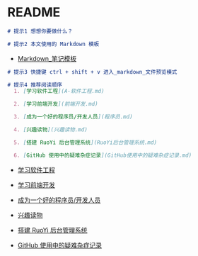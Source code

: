 # README

``` md
# 提示1 想想你要做什么？
```

``` md
# 提示2 本文使用的 Markdown 模板
```
-  [Markdown_笔记模板](Markdown_笔记模板.md)

``` md
# 提示3 快捷键 ctrl + shift + v 进入_markdown_文件预览模式
```

``` md
# 提示4 推荐阅读顺序
  1. [学习软件工程](A-软件工程.md)

  2. [学习前端开发](前端开发.md)

  3. [成为一个好的程序员/开发人员](程序员.md)

  4. [兴趣读物](兴趣读物.md)

  5. [搭建 RuoYi 后台管理系统](RuoYi后台管理系统.md)

  6. [GitHub 使用中的疑难杂症记录](GitHub使用中的疑难杂症记录.md)
```
-  [学习软件工程](A-软件工程.md)

-  [学习前端开发](前端开发.md)

-  [成为一个好的程序员/开发人员](程序员.md)

-  [兴趣读物](兴趣读物.md)

-  [搭建 RuoYi 后台管理系统](RuoYi后台管理系统.md)

-  [GitHub 使用中的疑难杂症记录](GitHub使用中的疑难杂症记录.md)